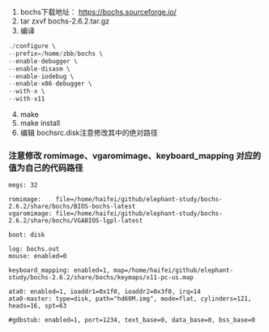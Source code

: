 1. bochs下载地址： https://bochs.sourceforge.io/
2. tar zxvf bochs-2.6.2.tar.gz
3. 编译
```c
./configure \
--prefix=/home/zbb/bochs \
--enable-debugger \
--enable-disasm \
--enable-iodebug \
--enable-x86-debugger \
--with-x \
--with-x11
```
4. make
5. make install
6. 编辑 bochsrc.disk注意修改其中的绝对路径


### 注意修改 romimage、vgaromimage、keyboard_mapping 对应的值为自己的代码路径
```shell
megs: 32

romimage:    file=/home/haifei/github/elephant-study/bochs-2.6.2/share/bochs/BIOS-bochs-latest
vgaromimage: file=/home/haifei/github/elephant-study/bochs-2.6.2/share/bochs/VGABIOS-lgpl-latest

boot: disk

log: bochs.out
mouse: enabled=0

keyboard_mapping: enabled=1, map=/home/haifei/github/elephant-study/bochs-2.6.2/share/bochs/keymaps/x11-pc-us.map

ata0: enabled=1, ioaddr1=0x1f0, ioaddr2=0x3f0, irq=14
ata0-master: type=disk, path="hd60M.img", mode=flat, cylinders=121, heads=16, spt=63

#gdbstub: enabled=1, port=1234, text_base=0, data_base=0, bss_base=0
```